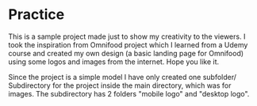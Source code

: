 # Practice
This is a sample project made just to show my creativity to the viewers.
I took the inspiration from Omnifood project which I learned from a Udemy course and created my own design (a basic landing page for Omnifood) using some logos and images from the internet.
Hope you like it.

<!-- Steps for downloading the project in the systen for the viewers -->
Since the project is a simple model I have only created one subfolder/ Subdirectory for the project inside the main directory, which was for images.
The subdirectory has 2 folders "mobile logo" and "desktop logo".
